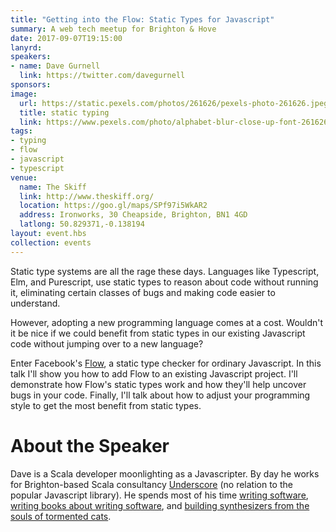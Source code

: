 ```yaml
---
title: "Getting into the Flow: Static Types for Javascript"
summary: A web tech meetup for Brighton & Hove
date: 2017-09-07T19:15:00
lanyrd: 
speakers:
- name: Dave Gurnell
  link: https://twitter.com/davegurnell
sponsors:
image:
  url: https://static.pexels.com/photos/261626/pexels-photo-261626.jpeg
  title: static typing
  link: https://www.pexels.com/photo/alphabet-blur-close-up-font-261626/
tags:
- typing
- flow
- javascript
- typescript
venue:
  name: The Skiff
  link: http://www.theskiff.org/
  location: https://goo.gl/maps/SPf97i5WkAR2
  address: Ironworks, 30 Cheapside, Brighton, BN1 4GD
  latlong: 50.829371,-0.138194
layout: event.hbs
collection: events
---
```


Static type systems are all the rage these days.
Languages like Typescript, Elm, and Purescript,
use static types to reason about code without running it,
eliminating certain classes of bugs and making code easier to understand.

However, adopting a new programming language comes at a cost.
Wouldn't it be nice if we could benefit from static types
in our existing Javascript code
without jumping over to a new language?

Enter Facebook's [Flow](https://github.com/facebook/flow),
a static type checker for ordinary Javascript.
In this talk I'll show you how to add Flow
to an existing Javascript project.
I'll demonstrate how Flow's static types work and how
they'll help uncover bugs in your code.
Finally, I'll talk about how to adjust your programming style
to get the most benefit from static types.

# About the Speaker

Dave is a Scala developer moonlighting as a Javascripter.
By day he works for Brighton-based Scala consultancy [Underscore](http://underscore.io)
(no relation to the popular Javascript library).
He spends most of his time [writing software](http://cartographer.io),
[writing books about writing software](http://underscore.io/books/),
and [building synthesizers from the souls of tormented cats](http://meowsynth.com/).

